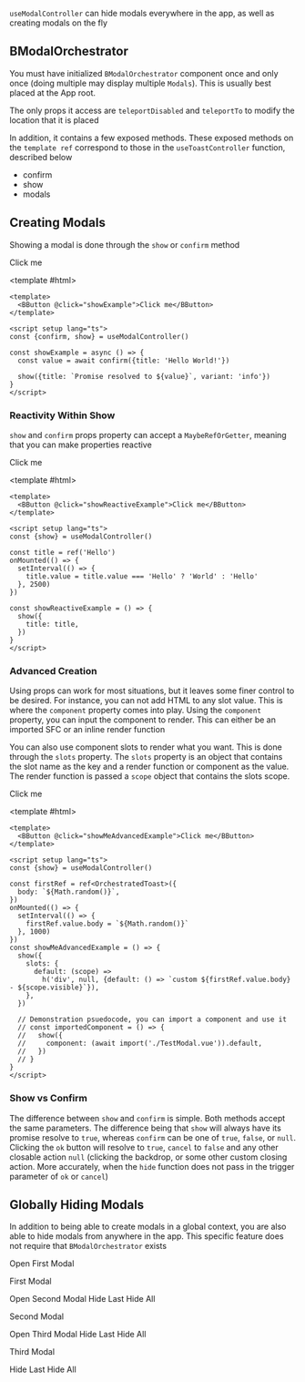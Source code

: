<ComposableHeader path="useModalController/index.ts" title="useModalController" />

<div class="lead mb-5">

`useModalController` can hide modals everywhere in the app, as well as creating modals on the fly

</div>

<UsePluginAlert />

## BModalOrchestrator

You must have initialized `BModalOrchestrator` component once and only once (doing multiple may display multiple `Modals`). This is usually best placed at the App root.

<HighlightCard>
<template #html>

```vue-html
<BModalOrchestrator />
```

</template>
</HighlightCard>

The only props it access are `teleportDisabled` and `teleportTo` to modify the location that it is placed

In addition, it contains a few exposed methods. These exposed methods on the `template ref` correspond to those in the `useToastController` function, described below

- confirm
- show
- modals

## Creating Modals

Showing a modal is done through the `show` or `confirm` method

<HighlightCard>
  <BButton @click="showExample">Click me</BButton>

<template #html>

```vue
<template>
  <BButton @click="showExample">Click me</BButton>
</template>

<script setup lang="ts">
const {confirm, show} = useModalController()

const showExample = async () => {
  const value = await confirm({title: 'Hello World!'})

  show({title: `Promise resolved to ${value}`, variant: 'info'})
}
</script>
```

  </template>
</HighlightCard>

### Reactivity Within Show

`show` and `confirm` props property can accept a `MaybeRefOrGetter`, meaning that you can make properties reactive

<HighlightCard>
  <BButton @click="showReactiveExample">Click me</BButton>

<template #html>

```vue
<template>
  <BButton @click="showReactiveExample">Click me</BButton>
</template>

<script setup lang="ts">
const {show} = useModalController()

const title = ref('Hello')
onMounted(() => {
  setInterval(() => {
    title.value = title.value === 'Hello' ? 'World' : 'Hello'
  }, 2500)
})

const showReactiveExample = () => {
  show({
    title: title,
  })
}
</script>
```

  </template>
</HighlightCard>

### Advanced Creation

Using props can work for most situations, but it leaves some finer control to be desired. For instance, you can not add HTML to any slot value. This is where the `component` property comes into play. Using the `component` property, you can input the component to render. This can either be an imported SFC or an inline render function

You can also use component slots to render what you want. This is done through the `slots` property. The `slots` property is an object that contains the slot name as the key and a render function or component as the value. The render function is passed a `scope` object that contains the slots scope.

<HighlightCard>
  <BButton @click="showMeAdvancedExample">Click me</BButton>

<template #html>

```vue
<template>
  <BButton @click="showMeAdvancedExample">Click me</BButton>
</template>

<script setup lang="ts">
const {show} = useModalController()

const firstRef = ref<OrchestratedToast>({
  body: `${Math.random()}`,
})
onMounted(() => {
  setInterval(() => {
    firstRef.value.body = `${Math.random()}`
  }, 1000)
})
const showMeAdvancedExample = () => {
  show({
    slots: {
      default: (scope) =>
        h('div', null, {default: () => `custom ${firstRef.value.body} - ${scope.visible}`}),
    },
  })

  // Demonstration psuedocode, you can import a component and use it
  // const importedComponent = () => {
  //   show({
  //     component: (await import('./TestModal.vue')).default,
  //   })
  // }
}
</script>
```

  </template>
</HighlightCard>

### Show vs Confirm

The difference between `show` and `confirm` is simple. Both methods accept the same parameters. The difference being that `show` will always have its promise resolve to `true`, whereas `confirm` can be one of `true`, `false`, or `null`. Clicking the `ok` button will resolve to `true`, `cancel` to `false` and any other closable action `null` (clicking the backdrop, or some other custom closing action. More accurately, when the `hide` function does not pass in the trigger parameter of `ok` or `cancel`)

## Globally Hiding Modals

In addition to being able to create modals in a global context, you are also able to hide modals from anywhere in the app. This specific feature does not require that `BModalOrchestrator` exists

<HighlightCard>
  <BButton @click="nestedModal1 = !nestedModal1">Open First Modal</BButton>
  <BModal v-model="nestedModal1" title="First Modal" ok-only>
    <p class="my-2">First Modal</p>
    <BButtonGroup>
      <BButton @click="nestedModal2 = !nestedModal2">Open Second Modal</BButton>
      <BButton @click="hide">Hide Last</BButton>
      <BButton @click="hideAll">Hide All</BButton>
    </BButtonGroup>
  </BModal>
  <BModal v-model="nestedModal2" title="Second Modal" ok-only>
    <p class="my-2">Second Modal</p>
    <BButtonGroup>
      <BButton @click="nestedModal3 = !nestedModal3" size="sm">Open Third Modal</BButton>
      <BButton @click="hide">Hide Last</BButton>
      <BButton @click="hideAll">Hide All</BButton>
    </BButtonGroup>
  </BModal>
  <BModal v-model="nestedModal3" title="Third Modal" ok-only>
    <p class="my-1">Third Modal</p>
    <BButtonGroup>
      <BButton @click="hide">Hide Last</BButton>
      <BButton @click="hideAll">Hide All</BButton>
    </BButtonGroup>
  </BModal>
  <template #html>

```vue
<template>
  <BButton @click="nestedModal1 = !nestedModal1">Open First Modal</BButton>
  <BModal v-model="nestedModal1" title="First Modal" ok-only>
    <p class="my-2">First Modal</p>
    <BButtonGroup>
      <BButton @click="nestedModal2 = !nestedModal2">Open Second Modal</BButton>
      <BButton @click="hide">Hide Last</BButton>
      <BButton @click="hideAll">Hide All</BButton>
    </BButtonGroup>
  </BModal>
  <BModal v-model="nestedModal2" title="Second Modal" ok-only>
    <p class="my-2">Second Modal</p>
    <BButtonGroup>
      <BButton @click="nestedModal3 = !nestedModal3" size="sm">Open Third Modal</BButton>
      <BButton @click="hide">Hide Last</BButton>
      <BButton @click="hideAll">Hide All</BButton>
    </BButtonGroup>
  </BModal>
  <BModal v-model="nestedModal3" title="Third Modal" ok-only>
    <p class="my-1">Third Modal</p>
    <BButtonGroup>
      <BButton @click="hide">Hide Last</BButton>
      <BButton @click="hideAll">Hide All</BButton>
    </BButtonGroup>
  </BModal>
</template>

<script setup lang="ts">
const nestedModal1 = ref(false)
const nestedModal2 = ref(false)
const nestedModal3 = ref(false)

const {hide, hideAll} = useModalController()
</script>
```

  </template>
</HighlightCard>

<script setup lang="ts">
import {BButton, BModal, useModalController, BButtonGroup, useModal} from 'bootstrap-vue-next'
import HighlightCard from '../../components/HighlightCard.vue'

import UsePluginAlert from '../../components/UsePluginAlert.vue'
import {ref, computed, h, onMounted} from 'vue'
import ComposableHeader from './ComposableHeader.vue'

const nestedModal1 = ref(false)
const nestedModal2 = ref(false)
const nestedModal3 = ref(false)

const {hide, hideAll, show, confirm, modals} = useModalController()
const modal = useModal()

const title = ref('Hello')

onMounted(() => {
  setInterval(() => {
    title.value = title.value === 'Hello' ? 'World' : 'Hello'
  }, 1000)
})

const showExample = async () => {
  const value = await confirm({ body: 'Hello World!' })

  show({ body: `Promise resolved to ${value}`, variant: 'info' })
}

const showReactiveExample = () => {
  show({
      title: title,
  })
}

const firstRef = ref<OrchestratedToast>({
  body: `${Math.random()}`,
})
onMounted(() => {
  setInterval(() => {
    firstRef.value.body = `${Math.random()}`
  }, 1000)
})

const showMeAdvancedExample = () => {
  show({
    slots: {
      default: (scope) => h('div', null, {default: () => `custom ${firstRef.value.body} - ${scope.visible}`}),
    },
  })
}
</script>
